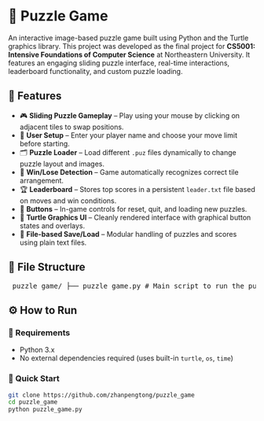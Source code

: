 # 🧩 Puzzle Game  
An interactive image-based puzzle game built using Python and the Turtle graphics library. This project was developed as the final project for **CS5001: Intensive Foundations of Computer Science** at Northeastern University. It features an engaging sliding puzzle interface, real-time interactions, leaderboard functionality, and custom puzzle loading.  

## 🚀 Features  
- 🎮 **Sliding Puzzle Gameplay** – Play using your mouse by clicking on adjacent tiles to swap positions.  
- 🧑 **User Setup** – Enter your player name and choose your move limit before starting.  
- 🗂 **Puzzle Loader** – Load different `.puz` files dynamically to change puzzle layout and images.  
- 🧠 **Win/Lose Detection** – Game automatically recognizes correct tile arrangement.  
- 🏆 **Leaderboard** – Stores top scores in a persistent `leader.txt` file based on moves and win conditions.  
- 🔄 **Buttons** – In-game controls for reset, quit, and loading new puzzles.  
- 🎨 **Turtle Graphics UI** – Cleanly rendered interface with graphical button states and overlays.  
- 📂 **File-based Save/Load** – Modular handling of puzzles and scores using plain text files.  

## 📂 File Structure  
<pre> puzzle_game/ ├── puzzle_game.py # Main script to run the puzzle game ├── leader.txt # Leaderboard record file (persistent) ├── README.md # Project documentation ├── Resources/ # Puzzle assets and game UI resources │ ├── *.puz # Custom puzzle configuration files │ ├── *.gif # Puzzle and UI images (splash, win/lose screens) </pre>


## ⚙️ How to Run  
### 🐍 Requirements  
- Python 3.x  
- No external dependencies required (uses built-in `turtle`, `os`, `time`)  

### 🧪 Quick Start  
```bash  
git clone https://github.com/zhanpengtong/puzzle_game  
cd puzzle_game  
python puzzle_game.py  
